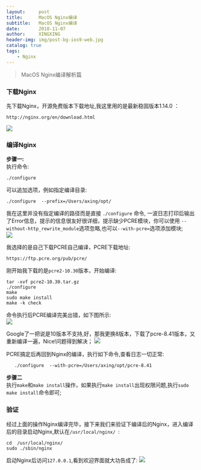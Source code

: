 ```yaml
---
layout:     post
title:      MacOS Nginx编译
subtitle:   MacOS Nginx编译
date:       2018-11-07
author:     XINGXING
header-img: img/post-bg-ios9-web.jpg
catalog: true
tags:
    - Nginx
---
```


>
>MacOS Nginx编译解析篇
> 

### 下载Nginx
先下载Nginx，开源免费版本下载地址,我这里用的是最新稳固版本1.14.0 ：

    http://nginx.org/en/download.html
    
![](https://ws2.sinaimg.cn/large/006tNbRwly1fwz9zstxayj30qy0a2t92.jpg)

### 编译Nginx 
**步骤一:**  
执行命令:

    ./configure 
可以追加选项，例如指定编译目录:  

    ./configure  --prefix=/Users/axing/opt/

我在这里并没有指定编译的路径而是直接 `./configure` 命令, 一波日志打印后输出了Error信息，提示的信息很友好很详细，提示缺少PCRE模块，你可以使用
`--without-http_rewrite_module`选项忽略,也可以`--with-pcre=`选项添加模块;  
![](https://ws3.sinaimg.cn/large/006tNbRwgy1fwyqtkdgjuj31ck0dg77b.jpg)

我选择的是自己下载PCRE自己编译，PCRE下载地址:

    https://ftp.pcre.org/pub/pcre/
    
刚开始我下载的是`pcre2-10.30`版本，开始编译:

    tar -xvf pcre2-10.30.tar.gz
    ./configure
    make
    sudo make install
    make -k check
    
命令执行后PCRE编译完美出错，如下图所示:  
![](https://ws2.sinaimg.cn/large/006tNbRwly1fwzadwsmr1j30qm0betam.jpg) 

Google了一把说是10版本不支持,好，那我更换8版本，下载了pcre-8.41版本，又重新编译一遍，Nice!问题得到解决；
![](https://ws2.sinaimg.cn/large/006tNbRwly1fwzai2o2t0j30qi0dyaca.jpg)

PCRE搞定后再回到Nginx的编译，执行如下命令,查看日志一切正常:

       ./configure  --with-pcre=/Users/axing/opt/pcre-8.41
       
**步骤二**  
执行`make`和`make install`操作，如果执行`make install`出现权限问题,执行`sudo make install`命令即可;

### 验证
经过上面的操作Nginx编译完毕，接下来我们来验证下编译后的Nginx，进入编译后的目录启动Nginx,默认在`/usr/local/nginx/ `:

    cd  /usr/local/nginx/
    sudo ./sbin/nginx

启动Nginx后访问`127.0.0.1`,看到欢迎界面就大功告成了:
![](https://ws2.sinaimg.cn/large/006tNbRwgy1fwzaszxpgbj31kw0h3q3g.jpg)






    
    
